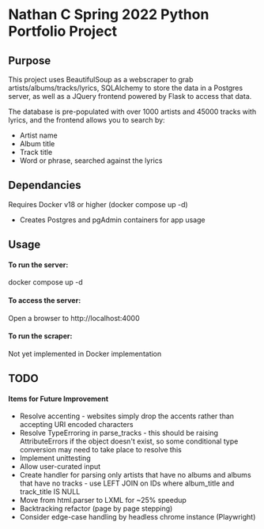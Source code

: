 # Nathan C Spring 2022 Python Portfolio Project

## Purpose
This project uses BeautifulSoup as a webscraper to grab artists/albums/tracks/lyrics, SQLAlchemy to store the data in a Postgres server, as well as a JQuery frontend powered by Flask to access that data.

The database is pre-populated with over 1000 artists and 45000 tracks with lyrics, and the frontend allows you to search by:
 - Artist name
 - Album title
 - Track title
 - Word or phrase, searched against the lyrics

## Dependancies
Requires Docker v18 or higher (docker compose up -d)
 - Creates Postgres and pgAdmin containers for app usage

## Usage
#### To run the server:
docker compose up -d

#### To access the server:
Open a browser to http://localhost:4000

#### To run the scraper:
Not yet implemented in Docker implementation

## TODO
#### Items for Future Improvement

 - Resolve accenting - websites simply drop the accents rather than accepting URI encoded characters
 - Resolve TypeErroring in parse_tracks - this should be raising AttributeErrors if the object doesn't exist, so some conditional type conversion may need to take place to resolve this
 - Implement unittesting
 - Allow user-curated input
 - Create handler for parsing only artists that have no albums and albums that have no tracks - use LEFT JOIN on IDs where album_title and track_title IS NULL
 - Move from html.parser to LXML for ~25% speedup
 - Backtracking refactor (page by page stepping)
 - Consider edge-case handling by headless chrome instance (Playwright)
